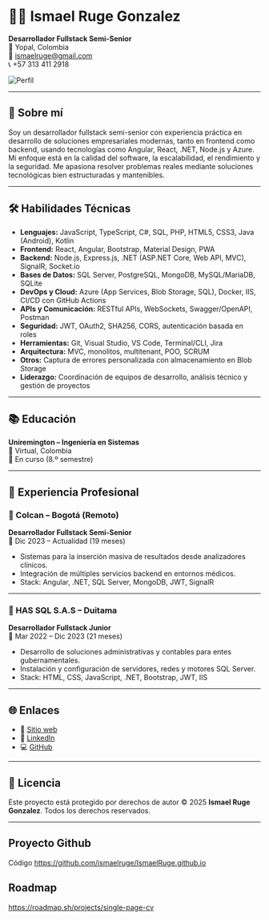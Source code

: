 # 👨‍💻 Ismael Ruge Gonzalez

**Desarrollador Fullstack Semi-Senior**  
📍 Yopal, Colombia  
📧 ismaelruge@gmail.com  
📞 +57 313 411 2918  

![Perfil](https://ismaelruge.github.io/assets/images/profile.png)

---

## 🚀 Sobre mí

Soy un desarrollador fullstack semi-senior con experiencia práctica en desarrollo de soluciones empresariales modernas, tanto en frontend como backend, usando tecnologías como Angular, React, .NET, Node.js y Azure.  
Mi enfoque está en la calidad del software, la escalabilidad, el rendimiento y la seguridad. Me apasiona resolver problemas reales mediante soluciones tecnológicas bien estructuradas y mantenibles.

---

## 🛠️ Habilidades Técnicas

- **Lenguajes:** JavaScript, TypeScript, C#, SQL, PHP, HTML5, CSS3, Java (Android), Kotlin
- **Frontend:** React, Angular, Bootstrap, Material Design, PWA
- **Backend:** Node.js, Express.js, .NET (ASP.NET Core, Web API, MVC), SignalR, Socket.io
- **Bases de Datos:** SQL Server, PostgreSQL, MongoDB, MySQL/MariaDB, SQLite
- **DevOps y Cloud:** Azure (App Services, Blob Storage, SQL), Docker, IIS, CI/CD con GitHub Actions
- **APIs y Comunicación:** RESTful APIs, WebSockets, Swagger/OpenAPI, Postman
- **Seguridad:** JWT, OAuth2, SHA256, CORS, autenticación basada en roles
- **Herramientas:** Git, Visual Studio, VS Code, Terminal/CLI, Jira
- **Arquitectura:** MVC, monolitos, multitenant, POO, SCRUM
- **Otros:** Captura de errores personalizada con almacenamiento en Blob Storage  
- **Liderazgo:** Coordinación de equipos de desarrollo, análisis técnico y gestión de proyectos

---

## 📚 Educación

**Uniremington – Ingeniería en Sistemas**  
📍 Virtual, Colombia  
📅 En curso (8.º semestre)

---

## 💼 Experiencia Profesional

### 🔹 Colcan – Bogotá (Remoto)  
**Desarrollador Fullstack Semi-Senior**  
📅 Dic 2023 – Actualidad (19 meses)

- Sistemas para la inserción masiva de resultados desde analizadores clínicos.
- Integración de múltiples servicios backend en entornos médicos.
- Stack: Angular, .NET, SQL Server, MongoDB, JWT, SignalR

---

### 🔹 HAS SQL S.A.S – Duitama  
**Desarrollador Fullstack Junior**  
📅 Mar 2022 – Dic 2023 (21 meses)

- Desarrollo de soluciones administrativas y contables para entes gubernamentales.
- Instalación y configuración de servidores, redes y motores SQL Server.
- Stack: HTML, CSS, JavaScript, .NET, Bootstrap, JWT, IIS

---

## 🌐 Enlaces

- 🔗 [Sitio web](https://ismaelruge.github.io)
- 💼 [LinkedIn](https://www.linkedin.com/in/ismaelruge)
- 💻 [GitHub](https://github.com/ismaelruge)

---

## 📝 Licencia

Este proyecto está protegido por derechos de autor © 2025 **Ismael Ruge Gonzalez**. Todos los derechos reservados.

---

## Proyecto Github
Código https://github.com/ismaelruge/IsmaelRuge.github.io

## Roadmap
https://roadmap.sh/projects/single-page-cv